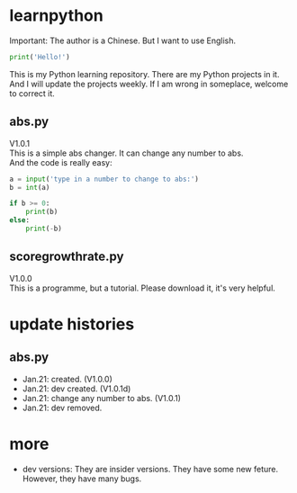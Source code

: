 # learnpython
Important: The author is a Chinese. But I want to use English.</br>
```` py
print('Hello!')
````
This is my Python learning repository. There are my Python projects in it. And I will update the projects weekly. If I am wrong in someplace, welcome to correct it.


## abs.py
V1.0.1</br>
This is a simple abs changer. It can change any number to abs.</br>
And the code is really easy:
````py
a = input('type in a number to change to abs:')
b = int(a)

if b >= 0:
    print(b)
else:
    print(-b)
````

## scoregrowthrate.py
V1.0.0</br>
This is a programme, but a tutorial. Please download it, it's very helpful.

# update histories
## abs.py
* Jan.21: created. (V1.0.0)
* Jan.21: dev created. (V1.0.1d)
* Jan.21: change any number to abs. (V1.0.1)
* Jan.21: dev removed.


# more
* dev versions: They are insider versions. They have some new feture. However, they have many bugs.